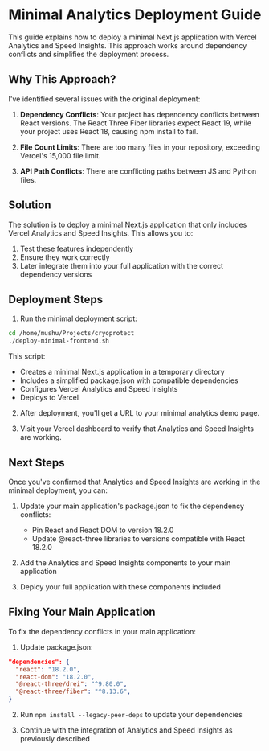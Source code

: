 # Minimal Analytics Deployment Guide

This guide explains how to deploy a minimal Next.js application with Vercel Analytics and Speed Insights. This approach works around dependency conflicts and simplifies the deployment process.

## Why This Approach?

I've identified several issues with the original deployment:

1. **Dependency Conflicts**: Your project has dependency conflicts between React versions. The React Three Fiber libraries expect React 19, while your project uses React 18, causing npm install to fail.

2. **File Count Limits**: There are too many files in your repository, exceeding Vercel's 15,000 file limit.

3. **API Path Conflicts**: There are conflicting paths between JS and Python files.

## Solution

The solution is to deploy a minimal Next.js application that only includes Vercel Analytics and Speed Insights. This allows you to:

1. Test these features independently
2. Ensure they work correctly
3. Later integrate them into your full application with the correct dependency versions

## Deployment Steps

1. Run the minimal deployment script:

```bash
cd /home/mushu/Projects/cryoprotect
./deploy-minimal-frontend.sh
```

This script:
- Creates a minimal Next.js application in a temporary directory
- Includes a simplified package.json with compatible dependencies
- Configures Vercel Analytics and Speed Insights
- Deploys to Vercel

2. After deployment, you'll get a URL to your minimal analytics demo page.

3. Visit your Vercel dashboard to verify that Analytics and Speed Insights are working.

## Next Steps

Once you've confirmed that Analytics and Speed Insights are working in the minimal deployment, you can:

1. Update your main application's package.json to fix the dependency conflicts:
   - Pin React and React DOM to version 18.2.0
   - Update @react-three libraries to versions compatible with React 18.2.0

2. Add the Analytics and Speed Insights components to your main application

3. Deploy your full application with these components included

## Fixing Your Main Application

To fix the dependency conflicts in your main application:

1. Update package.json:
```json
"dependencies": {
  "react": "18.2.0",
  "react-dom": "18.2.0",
  "@react-three/drei": "^9.80.0",
  "@react-three/fiber": "^8.13.6",
}
```

2. Run `npm install --legacy-peer-deps` to update your dependencies

3. Continue with the integration of Analytics and Speed Insights as previously described